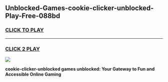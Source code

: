 
## Unblocked-Games-cookie-clicker-unblocked-Play-Free-088bd
<h3>
<a href="https://premium76.site?title=cookie-clicker-unblocked&ref=10A">CLICK TO PLAY</a></h3>
<hr>

<h3>
<a href="https://premium76.site?title=cookie-clicker-unblocked&ref=10A">CLICK 2 PLAY</a>
  
</h3>

<a href="https://premium76.site?title=cookie-clicker-unblocked&ref=10A"><img src="https://clearcache.store/games.png"></a>


**cookie-clicker-unblocked games unblocked: Your Gateway to Fun and Accessible Online Gaming**
